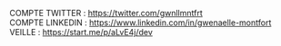 COMPTE TWITTER : https://twitter.com/gwnllmntfrt
<br/>COMPTE LINKEDIN : https://www.linkedin.com/in/gwenaelle-montfort
<br/>VEILLE : https://start.me/p/aLvE4j/dev
